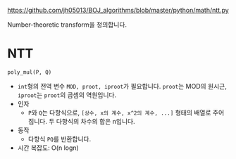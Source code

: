 https://github.com/jh05013/BOJ_algorithms/blob/master/python/math/ntt.py

Number-theoretic transform을 정의합니다.

# NTT
`poly_mul(P, Q)`
- `int`형의 전역 변수 `MOD, proot, iproot`가 필요합니다. `proot`는 MOD의 원시근, `iproot`는 `proot`의 곱셈의 역원입니다.
- 인자
  - `P`와 `Q`는 다항식으로, `[상수, x의 계수, x^2의 계수, ...]` 형태의 배열로 주어집니다. 두 다항식의 차수의 합은 n입니다.
- 동작
  - 다항식 `PQ`를 반환합니다.
- 시간 복잡도: O(n logn)
